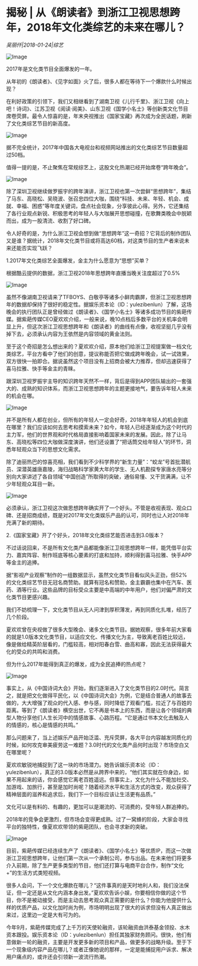 # 揭秘 | 从《朗读者》到浙江卫视思想跨年，2018年文化类综艺的未来在哪儿？

*吴丽仟|2018-01-24|综艺*

![Image](http://si1.go2yd.com/get-image/0KDnBtF3xgm)

2017年是文化类节目全面爆发的一年。

从年初的《朗读者》、《见字如面》火了后，很多人都在等待下一个爆款什么时候出现？

在利好政策的引领下，我们又相继看到了湖南卫视《儿行千里》、浙江卫视《向上吧！诗词》、江苏卫视《阅读·阅美》、山东卫视《国学小名士》等创新类文化节目席卷荧屏。最令人惊喜的是，年末央视推出《国家宝藏》再次成为全民话题，刷新了文化类综艺节目的新高度。

![Image](http://si1.go2yd.com/get-image/0KDnBnL2f7A)

据不完全统计，2017年中国各大电视台和视频网站推出的文化类综艺节目数量超过50档。

值得一提的是，不止聚焦在常规综艺上，这股文化热潮已经开始席卷“跨年晚会”。

![Image](http://si1.go2yd.com/get-image/0KDnBAvso4W)

除了深圳卫视继续做罗振宇的跨年演讲，浙江卫视也第一次尝鲜“思想跨年”，集结了马东、高晓松、吴晓波、张召忠四位大咖，围绕“科技、未来、年轻、机会、成就、幸福、困惑”等年度关键词，盘点社会现象，分享彼此心得。另外，它还集结了各行业观点新锐、积极思考的年轻人与大咖展开思想碰撞，在歌舞类晚会中脱颖而出，成为一股清流、收割了好口碑。

令人好奇的是，为什么浙江卫视会想到做“思想跨年”这一奇招？它背后的制作团队又是谁？据统计，2018年文化类节目或将高达60档，对这类节目的生产者来说未来还能否实现飞跃？

1.2017年文化类综艺全面爆发，金主为什么愿意为“思想”买单？

根据酷云提供的数据，浙江卫视2018年思想跨年直播当晚关注度超过了0.5%

![Image](http://si1.go2yd.com/get-image/0KDnBqG4zpI)

虽然不像湖南卫视请来了TFBOYS、白敬亭等诸多小鲜肉霸屏，但浙江卫视思想跨年的数据却保持了很好的稳定性。据娱乐资本论（ID：yulezibenlun）了解，这场晚会的执行团队正是曾经做过《朗读者》、《国学小名士》等诸多成功节目的紫葩传媒。据紫葩传媒CEO夏欢欢介绍，一般来说，晚10点档后多数平台的关机率会明显上升，但这次浙江卫视思想跨年和《朗读者》的曲线有点像，收视坚挺几乎没有掉下去，必须承认内容为王依然是内容领域的黄金法则。

至于这个奇招是怎么想出来的？夏欢欢介绍，原本他们给浙江卫视提案做一档文化类综艺，平台方看中了他们的创意，提议称能否把它做成跨年晚会，试一试效果，双方很快一拍即合。据说虽然这个项目没有上招商会被大力推荐，但却迅速获得了喜马拉雅、快手等金主的青睐。

跟深圳卫视罗振宇主导的知识跨年天然不一样，背后是得到APP团队输出的一套强大的、成熟的知识体系，而浙江卫视思想跨年的主题更接地气，要告诉年轻人未来的机会在哪。

![Image](http://si1.go2yd.com/get-image/0KDnBvfDP7Y)

并不是所有人都在创业，但所有的年轻人一定会好奇，2018年年轻人的机会到底在哪里？我们应该如何去思考和摸索未来？如今，年轻人已经逐渐成为这个时代的主力军，他们的世界观和时代格局直接影响着国家未来的发展。因此，除了让马东、高晓松等四位大咖做深度演讲，他们还设置了“把话筒交给年轻人”的环节，洞悉年轻观众当下的思想文化需求。

除了迪丽热巴的惊喜亮相，我们看到不少科学界的“新生力量”：“蛟龙”号首批潜航员、深潜英雄唐嘉陵，海归战略科学家黄大年的学生、无人机勘探专家唐水亮等分别向大家讲述了各自领域“中国创造”所取得的突破，通俗易懂、又干货满满，让不少年轻观众耳目一新。

![Image](http://si1.go2yd.com/get-image/0KDnBkcwbK4)

必须承认，浙江卫视这次做思想跨年确实开了一个好头。不管是收视表现、观众口碑、还是招商成绩，既是对2017年文化类娱乐产品的认可，同时也让人对2018年充满了新的期待。

2.《国家宝藏》开了个好头，2018年文化类综艺能否进击到3.0版本？

不过话说回来，不是所有文化类产品都能像浙江卫视思想跨年一样，能凭借平台实力、嘉宾阵容、制作班底等核心要素的打底和加持，顺利得到喜马拉雅、快手APP等金主的追捧。

据“影视产业观察”制作的一组数据显示，虽然文化类节目看似风头正劲，但52%的文化类综艺节目无冠名商赞助。就算有冠名和赞助，金主霸霸也集中在汽车、医药、酒等行业。这些品牌的目标受众主要是中高端的中年用户，他们对偏严肃的文化类节目更感兴趣。

我们不妨梳理一下，文化类节目从无人问津到厚积薄发，再到同质化扎堆，经历了几个阶段。

夏欢欢曾在央视做了很多大型晚会、诸多文化类节目。据她观察，很多年前大家看的就是1.0版本文化类节目，以适应文化、传播文化为主，导致离老百姓比较远，像是做给精英阶层看的，门槛较高，相对阳春白雪、曲高和寡，因此无法获得最大化的受众的共鸣和消费。

但为什么2017年能得到真正的爆发，成为全民追捧的热点呢？

![Image](http://si1.go2yd.com/get-image/0KDnBDUV8dc)

事实上，从《中国诗词大会》开始，我们逐渐进入了文化类节目的2.0时代。简言之，就是把文化做得平民化，以《中国诗词大会》为例，它是结合普通人的故事去做的，大大增强了观众的代入感、参与感，同时降低了观看门槛，拉近了与百姓的距离。等到了《朗读者》横空出世，它不再是书本上的东西，而是让各个领域的典型人物分享他们人生长河中的情感故事、心路历程。“它是通过书本文化去触及人的情感的，核心是情感的共鸣。”

那么问题来了，当上述娱乐产品开始泛滥、充斥荧屏，各大平台内容越发同质化的时候，如何攻克审美疲劳这一难题？3.0时代的文化类产品何时出现？市场空白又在哪里呢？

夏欢欢敏锐地捕捉到了这一块的市场潜力。她告诉娱乐资本论（ID：yulezibenlun），真正的3.0版本必然是从跨界中来的，“他们其实就在你身边，如果不用起来的话，你会感觉它离老百姓遥远。但事实上，文化为什么不能加社交、加游戏、加旅行，甚至是加时尚呢？随着经济水平和生活方式的改变，观众获得了精神层面的滋养和追求后，我们下一个目标应该让生活更有品质。”

文化可以是有料的、有趣的，更加可以是潮流的、可消费的，受年轻人群追捧的。

2018年的竞争会更激烈，但市场会变得更成熟。过了一窝蜂的阶段，大家会寻找平台的独特性，像夏欢欢带领的紫葩团队，也会寻求新的突破。

![Image](http://si1.go2yd.com/get-image/0KDnB89OpG4)

目前，紫葩传媒已经连续生产了《朗读者》、《国学小名士》等优质IP，而这一次做浙江卫视思想跨年，让他们第一次从一个承制公司，参与出品。在未来他们将更多介入前期，除了生产更多类型的节目，他们还打算与电商平台合作，制作“文化+”的生活方式类短视频。

很多人会问，下一个文化爆款在哪儿？“这件事真的是天时地利人和，我们没法保证，但一定还是从文化内涵本身出发。”夏欢欢告诉小娱，你要相信你做的这个节目，你不是被动接受，而是主动去思考观众真正需要的是什么？你能为他提供什么样的优质产品，以文化加时尚为例，市场明明出现了很大的诉求但没有人真正做出来过，这里边一定是大有可为的。

今年9月，紫葩传媒完成了上千万的天使轮融资，该轮融资由洪泰基金领投、水木资本跟投。娱乐资本论（ID：yulezibenlun）担任其独家财务顾问。很快，他们有意做新一轮的融资，主要是开发更多新的项目和产品，做更多的战略升级。至于下一个现象级内容产品在哪儿？或者正像她说的那样，一定是能捕捉用户诉求、解决用户痛点的，或许还会引领新一波流行热潮。

